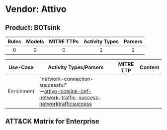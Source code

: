 Vendor: Attivo
==============
Product: BOTsink
----------------
| Rules | Models | MITRE TTPs | Activity Types | Parsers |
|:-----:|:------:|:----------:|:--------------:|:-------:|
|   0   |   0    |     0      |       1        |    1    |

|  Use-Case  | Activity Types/Parsers    | MITRE TTP | Content    |
|:----------:| ---- | --------- | ---- |
| Enrichment |  "network-connection-successful"<br> ↳[attivo-botsink-cef-network-traffic-success-networktrafficsuccess](Ps/pC_attivobotsinkcefnetworktrafficsuccessnetworktrafficsuccess.md)<br> |    | [](RM/r_m_attivo_botsink_Enrichment.md) |

ATT&CK Matrix for Enterprise
----------------------------
